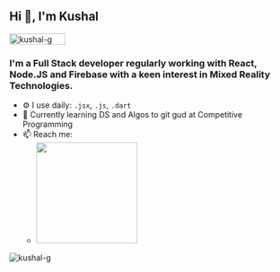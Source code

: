 
## Hi 👋, I'm Kushal  
<div align="left"> <img width="100" height="20" src="https://komarev.com/ghpvc/?username=kushal-g&style=flat-square&color=AA7BC3" alt="kushal-g" /> </div> 

###  I'm a Full Stack developer regularly working with React, Node.JS and Firebase with a keen interest in Mixed Reality Technologies.
- ⚙️ I use daily: `.jsx`, `.js`, `.dart`
- 🌱 Currently learning DS and Algos to git gud at Competitive Programming
- 📫 Reach me: 
	- <a href="https://linkedin.com/in/kushal-garg/" target="_blank"><img width="180px" src="https://raw.githubusercontent.com/kushal-g/kushal-g/master/src/linkedin.svg"></a> 
  

<p align="left"> <img src="https://github-readme-stats.vercel.app/api?username=kushal-g&show_icons=true&hide=stars&count_private=true&theme=buefy" alt="kushal-g" /> </p>  
